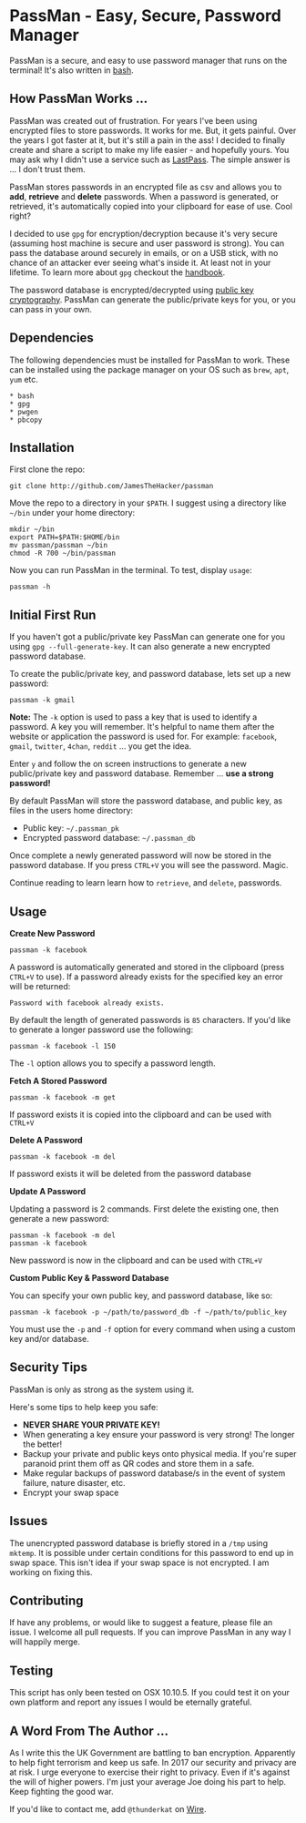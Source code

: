 # PassMan - Easy, Secure, Password Manager

PassMan is a secure, and easy to use password manager that runs on the terminal! It's also written in [bash](https://www.gnu.org/software/bash/).

## How PassMan Works ...

PassMan was created out of frustration. For years I've been using encrypted files to store passwords. It works for me. But, it gets painful. Over the years I got faster at it, but it's still a pain in the ass! I decided to finally create and share a script to make my life easier - and hopefully yours. You may ask why I didn't use a service such as [LastPass](https://www.lastpass.com/). The simple answer is ... I don't trust them.

PassMan stores passwords in an encrypted file as csv and allows you to **add**, **retrieve** and **delete** passwords. When a password is generated, or retrieved, it's automatically copied into your clipboard for ease of use. Cool right?

I decided to use `gpg` for encryption/decryption because it's very secure (assuming host machine is secure and user password is strong). You can pass the database around securely in emails, or on a USB stick, with no chance of an attacker ever seeing what's inside it. At least not in your lifetime. To learn more about `gpg` checkout the [handbook](https://www.gnupg.org/gph/en/manual.html).

The password database is encrypted/decrypted using [public key cryptography](https://en.wikipedia.org/wiki/Public-key_cryptography). PassMan can generate the public/private keys for you, or you can pass in your own.

## Dependencies

The following dependencies must be installed for PassMan to work. These can be installed using the package manager on your OS such as `brew`, `apt`, `yum` etc.
    
    * bash
    * gpg
    * pwgen
    * pbcopy

## Installation

First clone the repo:

    git clone http://github.com/JamesTheHacker/passman

Move the repo to a directory in your `$PATH`. I suggest using a directory like `~/bin` under your home directory:

    mkdir ~/bin
    export PATH=$PATH:$HOME/bin
    mv passman/passman ~/bin
    chmod -R 700 ~/bin/passman    

Now you can run PassMan in the terminal. To test, display `usage`:

    passman -h

## Initial First Run

If you haven't got a public/private key PassMan can generate one for you using `gpg --full-generate-key`. It can also generate a new encrypted password database.

To create the public/private key, and password database, lets set up a new password:

    passman -k gmail

**Note:** The `-k` option is used to pass a key that is used to identify a password. A key you will remember. It's helpful to name them after the website or application the password is used for. For example: `facebook`, `gmail`, `twitter`, `4chan`, `reddit` ... you get the idea.

Enter `y` and follow the on screen instructions to generate a new public/private key and password database. Remember ... **use a strong password!**

By default PassMan will store the password database, and public key, as files in the users home directory:

* Public key: `~/.passman_pk`
* Encrypted password database: `~/.passman_db`

Once complete a newly generated password will now be stored in the password database. If you press `CTRL+V` you will see the password. Magic.

Continue reading to learn learn how to `retrieve`, and `delete`, passwords.

## Usage

**Create New Password**

    passman -k facebook

A password is automatically generated and stored in the clipboard (press `CTRL+V` to use). If a password already exists for the specified key an error will be returned:

    Password with facebook already exists.   

By default the length of generated passwords is `85` characters. If you'd like to generate a longer password use the following:

    passman -k facebook -l 150

The `-l` option allows you to specify a password length.

**Fetch A Stored Password**

    passman -k facebook -m get

If password exists it is copied into the clipboard and can be used with `CTRL+V`

**Delete A Password**

    passman -k facebook -m del

If password exists it will be deleted from the password database

**Update A Password**

Updating a password is 2 commands. First delete the existing one, then generate a new password:

    passman -k facebook -m del
    passman -k facebook

New password is now in the clipboard and can be used with `CTRL+V`

**Custom Public Key & Password Database**

You can specify your own public key, and password database, like so:

    passman -k facebook -p ~/path/to/password_db -f ~/path/to/public_key

You must use the `-p` and `-f` option for every command when using a custom key and/or database.

## Security Tips

PassMan is only as strong as the system using it. 

Here's some tips to help keep you safe:

* **NEVER SHARE YOUR PRIVATE KEY!**
* When generating a key ensure your password is very strong! The longer the better!
* Backup your private and public keys onto physical media. If you're super paranoid print them off as QR codes and store them in a safe.
* Make regular backups of password database/s in the event of system failure, nature disaster, etc.
* Encrypt your swap space

## Issues

The unencrypted password database is briefly stored in a `/tmp` using `mktemp`. It is possible under certain conditions for this password to end up in swap space. This isn't idea if your swap space is not encrypted. I am working on fixing this.

## Contributing

If have any problems, or would like to suggest a feature, please file an issue. I welcome all pull requests. If you can improve PassMan in any way I will happily merge.

## Testing

This script has only been tested on OSX 10.10.5. If you could test it on your own platform and report any issues I would be eternally grateful.

## A Word From The Author ...

As I write this the UK Government are battling to ban encryption. Apparently to help fight terrorism and keep us safe. In 2017 our security and privacy are at risk. I urge everyone to exercise their right to privacy. Even if it's against the will of higher powers. I'm just your average Joe doing his part to help. Keep fighting the good war.

If you'd like to contact me, add `@thunderkat` on [Wire](https://app.wire.com/).

